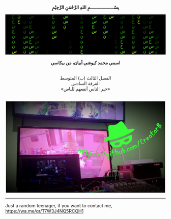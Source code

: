 <p align="center">
  <strong>بِسْــــــــــــــــــمِ اللهِ الرَّحْمَنِ الرَّحِيْمِ</strong>
</p>

<p align="center">
  <a href="https://www.youtube.com/c/HasanBasriCreatorbe" target="_blank">
    <img src="https://raw.githubusercontent.com/CreatorB/creatorb/main/creatorbe-hasanbasri-matrix.gif" alt="Hasan in Matrix" style="max-width: 100%; height: auto;" />
  </a>
</p>

<p align="center">
  <strong>اسمي محمد كيوشي أبيان، من بيكاسي</strong>
</p>

<p align="center">
<br/> الفصل الثالث (ب) المتوسط
  <br/> الغرفة السادس
<br/> «خير الناس أنفعهم للناس»
</p>
<br/>
<div align="center">
  <img src="https://raw.githubusercontent.com/CreatorB/creatorb/main/hasan-creatorbe-cctv-obs-streaming.jpg" alt="Device" width="500" />
</div>

---

Just a random teenager, if you want to contact me, https://wa.me/qr/T7W3J4NQ5RCQH1

  
